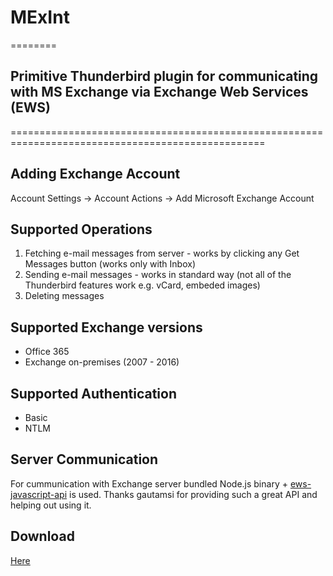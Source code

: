 # MExInt
========

## Primitive Thunderbird plugin for communicating with MS Exchange via Exchange Web Services (EWS)
==================================================================================================

## Adding Exchange Account
Account Settings -> Account Actions -> Add Microsoft Exchange Account

## Supported Operations
1. Fetching e-mail messages from server - works by clicking any Get Messages button (works only with Inbox)
2. Sending e-mail messages - works in standard way (not all of the Thunderbird features work e.g. vCard, embeded images)
3. Deleting messages

## Supported Exchange versions
* Office 365
* Exchange on-premises (2007 - 2016)

## Supported Authentication
* Basic
* NTLM

## Server Communication
For cummunication with Exchange server bundled Node.js binary + [ews-javascript-api](https://github.com/gautamsi/ews-javascript-api) is used. Thanks gautamsi for providing such a great API and helping out using it.

## Download
[Here](https://github.com/guderkar/MExInt/tree/master/xpi)
